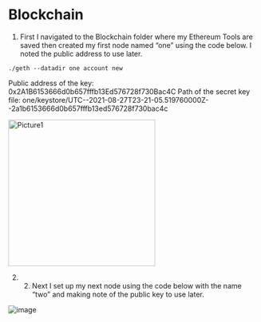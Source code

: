 
# Blockchain

1. First I navigated to the Blockchain folder where my Ethereum Tools are saved then created my first node named “one” using the code below. I noted the public address to use later.

`./geth --datadir one account new`

Public address of the key:   0x2A1B6153666d0b657fffb13Ed576728f730Bac4C
Path of the secret key file: one/keystore/UTC--2021-08-27T23-21-05.519760000Z--2a1b6153666d0b657fffb13ed576728f730bac4c

<img width="294" alt="Picture1" src="https://user-images.githubusercontent.com/82069175/131203632-cea7eb27-dd96-4127-a58f-99611f757894.png">

2. 2.	Next I set up my next node using the code below with the name “two” and making note of the public key to use later. 

![image](https://user-images.githubusercontent.com/82069175/131227682-1521b7c3-1252-41db-8a49-16d88e3d0e78.png)








